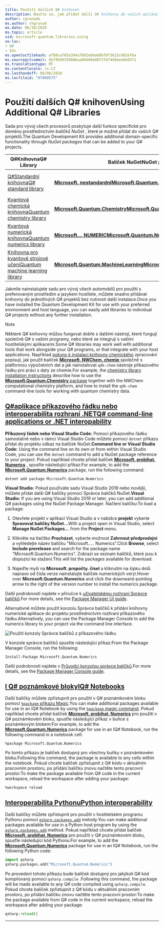 ```yaml
---
title: Použití dalších Q# knihoven
description: Naučte se, jak přidat další Q# knihovny do vašich aplikací pro vlastníce.
author: cgranade
ms.author: chgranad
ms.date: 06/30/2020
ms.topic: article
uid: microsoft.quantum.libraries.using
no-loc:
- Q#
- $$v
ms.openlocfilehash: ef88ca765a394a7092eb0a60bf6f3615c082ef6a
ms.sourcegitcommit: 6bf99d93590d6aa80490e88f2fd74dbbee8e0371
ms.translationtype: MT
ms.contentlocale: cs-CZ
ms.lasthandoff: 08/06/2020
ms.locfileid: "87869575"
---
```

# <a name="using-additional-no-locq-libraries"></a><span data-ttu-id="e42f3-103">Použití dalších Q# knihoven</span><span class="sxs-lookup"><span data-stu-id="e42f3-103">Using Additional Q# Libraries</span></span>

<span data-ttu-id="e42f3-104">Sada pro vývoj všech procesorů poskytuje další funkce specifické pro doménu prostřednictvím _balíčků NuGet_ , které je možné přidat do vašich Q# projektů.</span><span class="sxs-lookup"><span data-stu-id="e42f3-104">The Quantum Development Kit provides additional domain-specific functionality through _NuGet packages_ that can be added to your Q# projects.</span></span>

| <span data-ttu-id="e42f3-105">Q#Knihovna</span><span class="sxs-lookup"><span data-stu-id="e42f3-105">Q# Library</span></span>  | <span data-ttu-id="e42f3-106">Balíček NuGet</span><span class="sxs-lookup"><span data-stu-id="e42f3-106">NuGet package</span></span> | <span data-ttu-id="e42f3-107">Poznámky</span><span class="sxs-lookup"><span data-stu-id="e42f3-107">Notes</span></span> |
|---------|---------|--------|
| [<span data-ttu-id="e42f3-108">Q#Standardní knihovna</span><span class="sxs-lookup"><span data-stu-id="e42f3-108">Q# standard library</span></span>](xref:microsoft.quantum.libraries.standard.intro) | [<span data-ttu-id="e42f3-109">**Microsoft. nestandardní**</span><span class="sxs-lookup"><span data-stu-id="e42f3-109">**Microsoft.Quantum.Standard**</span></span>](https://www.nuget.org/packages/Microsoft.Quantum.Standard) | <span data-ttu-id="e42f3-110">Zahrnuto ve výchozím nastavení</span><span class="sxs-lookup"><span data-stu-id="e42f3-110">Included by default</span></span> |
| [<span data-ttu-id="e42f3-111">Kvantová chemická knihovna</span><span class="sxs-lookup"><span data-stu-id="e42f3-111">Quantum chemistry library</span></span>](xref:microsoft.quantum.chemistry.concepts.intro) | [<span data-ttu-id="e42f3-112">**Microsoft.Quantum.Chemistry**</span><span class="sxs-lookup"><span data-stu-id="e42f3-112">**Microsoft.Quantum.Chemistry**</span></span>](https://www.nuget.org/packages/Microsoft.Quantum.Chemistry) | |
| [<span data-ttu-id="e42f3-113">Kvantová numerická knihovna</span><span class="sxs-lookup"><span data-stu-id="e42f3-113">Quantum numerics library</span></span>](xref:microsoft.quantum.numerics.intro) | [<span data-ttu-id="e42f3-114">**Microsoft.... NUMERIC**</span><span class="sxs-lookup"><span data-stu-id="e42f3-114">**Microsoft.Quantum.Numerics**</span></span>](https://www.nuget.org/packages/Microsoft.Quantum.Numerics) | |
| [<span data-ttu-id="e42f3-115">Knihovna pro kvantové strojové učení</span><span class="sxs-lookup"><span data-stu-id="e42f3-115">Quantum machine learning library</span></span>](xref:microsoft.quantum.libraries.machine-learning.intro) | [<span data-ttu-id="e42f3-116">**Microsoft.Quantum.MachineLearning**</span><span class="sxs-lookup"><span data-stu-id="e42f3-116">**Microsoft.Quantum.MachineLearning**</span></span>](https://www.nuget.org/packages/Microsoft.Quantum.MachineLearning) | |

<span data-ttu-id="e42f3-117">Jakmile nainstalujete sadu pro vývoj všech automobilů pro použití s preferovaným prostředím a jazykem hostitele, můžete snadno přidávat knihovny do jednotlivých Q# projektů bez nutnosti další instalace.</span><span class="sxs-lookup"><span data-stu-id="e42f3-117">Once you have installed the Quantum Development Kit for use with your preferred environment and host language, you can easily add libraries to individual Q# projects without any further installation.</span></span>

> [!NOTE]
> <span data-ttu-id="e42f3-118">Některé Q# knihovny můžou fungovat dobře s dalšími nástroji, které fungují společně Q# s vašimi programy, nebo které se integrují s vašimi hostitelskými aplikacemi.</span><span class="sxs-lookup"><span data-stu-id="e42f3-118">Some Q# libraries may work well with additional tools that work alongside your Q# programs, or that integrate with your host applications.</span></span>
> <span data-ttu-id="e42f3-119">Například [pokyny k instalaci knihovny chemického](xref:microsoft.quantum.chemistry.concepts.installation) zpracování popisují, jak použít balíček [ **Microsoft. NWChem. chemie** ](https://www.nuget.org/packages/Microsoft.Quantum.Chemistry) společně s platformou výpočetních dat a jak nainstalovat `qdk-chem` nástroje příkazového řádku pro práci s daty ze chemie.</span><span class="sxs-lookup"><span data-stu-id="e42f3-119">For example, the [chemistry library installation instructions](xref:microsoft.quantum.chemistry.concepts.installation) describe how to use the [**Microsoft.Quantum.Chemistry** package](https://www.nuget.org/packages/Microsoft.Quantum.Chemistry) together with the NWChem computational chemistry platform, and how to install the `qdk-chem` command-line tools for working with quantum chemistry data.</span></span>

## <a name="no-locq-command-line-applications-or-net-interopability"></a>[<span data-ttu-id="e42f3-120">Q#aplikace příkazového řádku nebo interoperabilita rozhraní .NET</span><span class="sxs-lookup"><span data-stu-id="e42f3-120">Q# command-line applications or .NET interopability</span></span>](#tab/tabid-csproj)

<span data-ttu-id="e42f3-121">**Příkazový řádek nebo Visual Studio Code:** Pomocí příkazového řádku samostatně nebo v rámci Visual Studio Code můžete pomocí `dotnet` příkazu přidat do projektu odkaz na balíček NuGet.</span><span class="sxs-lookup"><span data-stu-id="e42f3-121">**Command line or Visual Studio Code:** Using the command line on its own or from within Visual Studio Code, you can use the `dotnet` command to add a NuGet package reference to your project.</span></span>
<span data-ttu-id="e42f3-122">Pokud například chcete přidat balíček [**Microsoft. probíhat. Numerics**](https://www.nuget.org/packages/Microsoft.Quantum.Numerics) , spusťte následující příkaz:</span><span class="sxs-lookup"><span data-stu-id="e42f3-122">For example, to add the [**Microsoft.Quantum.Numerics**](https://www.nuget.org/packages/Microsoft.Quantum.Numerics) package, run the following command:</span></span>

```dotnetcli
dotnet add package Microsoft.Quantum.Numerics
```

<span data-ttu-id="e42f3-123">**Visual Studio:** Pokud používáte sadu Visual Studio 2019 nebo novější, můžete přidat další Q# balíčky pomocí Správce balíčků NuGet.</span><span class="sxs-lookup"><span data-stu-id="e42f3-123">**Visual Studio:** If you are using Visual Studio 2019 or later, you can add additional Q# packages using the NuGet Package Manager.</span></span>
<span data-ttu-id="e42f3-124">Načtení balíčku:</span><span class="sxs-lookup"><span data-stu-id="e42f3-124">To load a package:</span></span> 
1. <span data-ttu-id="e42f3-125">Otevřete projekt v aplikaci Visual Studio a v nabídce **projekt** vyberte **Spravovat balíčky NuGet...**</span><span class="sxs-lookup"><span data-stu-id="e42f3-125">With a project open in Visual Studio, select **Manage NuGet Packages...** from the **Project** menu.</span></span>

2. <span data-ttu-id="e42f3-126">Klikněte na tlačítko **Procházet**, vyberte možnost **Zahrnout předprodejní** a vyhledejte název balíčku "Microsoft..... Numerics".</span><span class="sxs-lookup"><span data-stu-id="e42f3-126">Click **Browse**, select **Include prerelease** and search for the package name "Microsoft.Quantum.Numerics".</span></span> <span data-ttu-id="e42f3-127">Zobrazí se seznam balíčků, které jsou k dispozici ke stažení.</span><span class="sxs-lookup"><span data-stu-id="e42f3-127">This will list the packages available for download.</span></span>

3. <span data-ttu-id="e42f3-128">Najeďte myší na **Microsoft. propočty. čísel** a kliknutím na šipku dolů napravo od čísla verze nainstalujte balíček numerických verzí.</span><span class="sxs-lookup"><span data-stu-id="e42f3-128">Hover over **Microsoft.Quantum.Numerics** and click the downward-pointing arrow to the right of the version number to install the numerics package.</span></span>

<span data-ttu-id="e42f3-129">Další podrobnosti najdete v příručce k [uživatelskému rozhraní Správce balíčků](https://docs.microsoft.com/nuget/tools/package-manager-ui).</span><span class="sxs-lookup"><span data-stu-id="e42f3-129">For more details, see the [Package Manager UI guide](https://docs.microsoft.com/nuget/tools/package-manager-ui).</span></span>

<span data-ttu-id="e42f3-130">Alternativně můžete použít konzolu Správce balíčků k přidání knihovny numerické aplikace do projektu prostřednictvím rozhraní příkazového řádku.</span><span class="sxs-lookup"><span data-stu-id="e42f3-130">Alternatively, you can use the Package Manager Console to add the numerics library to your project via the command line interface.</span></span>

![Použití konzoly Správce balíčků z příkazového řádku](~/media/vs2017-nuget-console-menu.png)

<span data-ttu-id="e42f3-132">V konzole správce balíčků spusťte následující příkaz:</span><span class="sxs-lookup"><span data-stu-id="e42f3-132">From the Package Manager Console, run the following:</span></span>

```
Install-Package Microsoft.Quantum.Numerics
```

<span data-ttu-id="e42f3-133">Další podrobnosti najdete v [Průvodci konzolou správce balíčků](https://docs.microsoft.com/nuget/tools/package-manager-console).</span><span class="sxs-lookup"><span data-stu-id="e42f3-133">For more details, see the [Package Manager Console guide](https://docs.microsoft.com/nuget/tools/package-manager-console).</span></span>

## <a name="ino-locq-notebooks"></a>[<span data-ttu-id="e42f3-134">I Q# poznámkové bloky</span><span class="sxs-lookup"><span data-stu-id="e42f3-134">IQ# Notebooks</span></span>](#tab/tabid-notebook)

<span data-ttu-id="e42f3-135">Další balíčky můžete zpřístupnit pro použití v Q# poznámkovém bloku pomocí [ `%package` příkazu Magic](xref:microsoft.quantum.iqsharp.magic-ref.package).</span><span class="sxs-lookup"><span data-stu-id="e42f3-135">You can make additional packages available for use in an IQ# Notebook by using the [`%package` magic command](xref:microsoft.quantum.iqsharp.magic-ref.package).</span></span>
<span data-ttu-id="e42f3-136">Pokud například chcete přidat balíček [**Microsoft. probíhat. Numerics**](https://www.nuget.org/packages/Microsoft.Quantum.Numerics) pro použití v Q# poznámkovém bloku, spusťte následující příkaz v buňce s poznámkovým blokem:</span><span class="sxs-lookup"><span data-stu-id="e42f3-136">For example, to add the [**Microsoft.Quantum.Numerics**](https://www.nuget.org/packages/Microsoft.Quantum.Numerics) package for use in an IQ# Notebook, run the following command in a notebook cell:</span></span>

```
%package Microsoft.Quantum.Numerics
```

<span data-ttu-id="e42f3-137">Po tomto příkazu je balíček dostupný pro všechny buňky v poznámkovém bloku.</span><span class="sxs-lookup"><span data-stu-id="e42f3-137">Following this command, the package is available to any cells within the notebook.</span></span>
<span data-ttu-id="e42f3-138">Pokud chcete balíček zpřístupnit z Q# kódu v aktuálním pracovním prostoru, po přidání balíčku znovu načtěte tento pracovní prostor:</span><span class="sxs-lookup"><span data-stu-id="e42f3-138">To make the package available from Q# code in the current workspace, reload the workspace after adding your package:</span></span>

```
%workspace reload
```

## <a name="python-interoperability"></a>[<span data-ttu-id="e42f3-139">Interoperabilita Pythonu</span><span class="sxs-lookup"><span data-stu-id="e42f3-139">Python interoperability</span></span>](#tab/tabid-python)


<span data-ttu-id="e42f3-140">Další balíčky můžete zpřístupnit pro použití v hostitelském programu Pythonu pomocí [`qsharp.packages.add`](https://docs.microsoft.com/python/qsharp/qsharp.packages.packages) metody.</span><span class="sxs-lookup"><span data-stu-id="e42f3-140">You can make additional packages available for use in a Python host program by using the [`qsharp.packages.add`](https://docs.microsoft.com/python/qsharp/qsharp.packages.packages) method.</span></span>
<span data-ttu-id="e42f3-141">Pokud například chcete přidat balíček [**Microsoft. probíhat. Numerics**](https://www.nuget.org/packages/Microsoft.Quantum.Numerics) pro použití v Q# poznámkovém bloku, spusťte následující kód Pythonu:</span><span class="sxs-lookup"><span data-stu-id="e42f3-141">For example, to add the [**Microsoft.Quantum.Numerics**](https://www.nuget.org/packages/Microsoft.Quantum.Numerics) package for use in an IQ# Notebook, run the following Python code:</span></span>

```python
import qsharp
qsharp.packages.add("Microsoft.Quantum.Numerics")
```

<span data-ttu-id="e42f3-142">Po provedení tohoto příkazu bude balíček dostupný pro jakýkoli Q# kód kompilovaný pomocí `qsharp.compile` .</span><span class="sxs-lookup"><span data-stu-id="e42f3-142">Following this command, the package will be made available to any Q# code compiled using `qsharp.compile`.</span></span>
<span data-ttu-id="e42f3-143">Pokud chcete balíček zpřístupnit z Q# kódu v aktuálním pracovním prostoru, po přidání balíčku znovu načtěte tento pracovní prostor:</span><span class="sxs-lookup"><span data-stu-id="e42f3-143">To make the package available from Q# code in the current workspace, reload the workspace after adding your package:</span></span>

```python
qsharp.reload()
```

***
